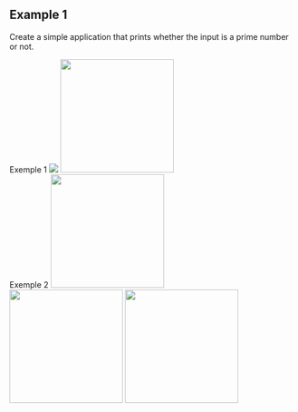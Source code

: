 ## Example 1

Create a simple application that prints whether the input is a prime number or not.

<div>
  <div>
      <div>
        <a>Exemple 1</a>
        <img class="static" src="https://user-images.githubusercontent.com/54884571/156937569-2265af53-99f3-4113-98c9-fe2301f9e0d4.png" style=".static {position:absolute; background: white;} .static:hover {opacity:0;}"/>
        <img class="active" src="https://user-images.githubusercontent.com/54884571/156936893-0e6bf934-2719-42c3-b6f2-0bcac652d380.gif" height="200"/>
      </div>
      <div>
        <a>Exemple 2</a>
        <img src="https://user-images.githubusercontent.com/54884571/156936895-543019b7-7fc5-4af8-ac90-939779031dba.gif" height="200"/>
      </div>
  </div>
  <div>
      <img src="https://user-images.githubusercontent.com/54884571/156936896-75dc8f15-05c1-44ca-ac0d-fa98a001550f.gif" height="200" float="left"/>
      <img src="https://user-images.githubusercontent.com/54884571/156936897-ee1c5f64-4f0e-4ea1-a98f-71e986a28ea0.gif" height="200" float="right"/>
  </div>
</div>
